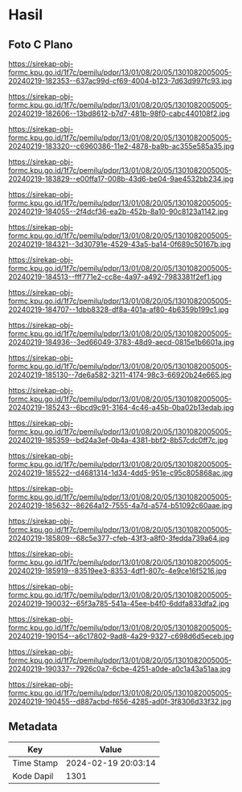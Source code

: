 # Hasil

## Foto C Plano

https://sirekap-obj-formc.kpu.go.id/1f7c/pemilu/pdpr/13/01/08/20/05/1301082005005-20240219-182353--637ac99d-cf69-4004-b123-7d63d997fc93.jpg

https://sirekap-obj-formc.kpu.go.id/1f7c/pemilu/pdpr/13/01/08/20/05/1301082005005-20240219-182606--13bd8612-b7d7-481b-98f0-cabc440108f2.jpg

https://sirekap-obj-formc.kpu.go.id/1f7c/pemilu/pdpr/13/01/08/20/05/1301082005005-20240219-183320--c6960386-11e2-4878-ba9b-ac355e585a35.jpg

https://sirekap-obj-formc.kpu.go.id/1f7c/pemilu/pdpr/13/01/08/20/05/1301082005005-20240219-183829--e00ffa17-008b-43d6-be04-9ae4532bb234.jpg

https://sirekap-obj-formc.kpu.go.id/1f7c/pemilu/pdpr/13/01/08/20/05/1301082005005-20240219-184055--2f4dcf36-ea2b-452b-8a10-90c8123a1142.jpg

https://sirekap-obj-formc.kpu.go.id/1f7c/pemilu/pdpr/13/01/08/20/05/1301082005005-20240219-184321--3d30791e-4529-43a5-ba14-0f689c50167b.jpg

https://sirekap-obj-formc.kpu.go.id/1f7c/pemilu/pdpr/13/01/08/20/05/1301082005005-20240219-184513--fff771e2-cc8e-4a97-a492-7983381f2ef1.jpg

https://sirekap-obj-formc.kpu.go.id/1f7c/pemilu/pdpr/13/01/08/20/05/1301082005005-20240219-184707--1dbb8328-df8a-401a-af80-4b6359b199c1.jpg

https://sirekap-obj-formc.kpu.go.id/1f7c/pemilu/pdpr/13/01/08/20/05/1301082005005-20240219-184936--3ed66049-3783-48d9-aecd-0815e1b6601a.jpg

https://sirekap-obj-formc.kpu.go.id/1f7c/pemilu/pdpr/13/01/08/20/05/1301082005005-20240219-185130--7de6a582-3211-4174-98c3-66920b24e665.jpg

https://sirekap-obj-formc.kpu.go.id/1f7c/pemilu/pdpr/13/01/08/20/05/1301082005005-20240219-185243--6bcd9c91-3164-4c46-a45b-0ba02b13edab.jpg

https://sirekap-obj-formc.kpu.go.id/1f7c/pemilu/pdpr/13/01/08/20/05/1301082005005-20240219-185359--bd24a3ef-0b4a-4381-bbf2-8b57cdc0ff7c.jpg

https://sirekap-obj-formc.kpu.go.id/1f7c/pemilu/pdpr/13/01/08/20/05/1301082005005-20240219-185522--d4681314-1d34-4dd5-951e-c95c805868ac.jpg

https://sirekap-obj-formc.kpu.go.id/1f7c/pemilu/pdpr/13/01/08/20/05/1301082005005-20240219-185632--86264a12-7555-4a7d-a574-b51092c60aae.jpg

https://sirekap-obj-formc.kpu.go.id/1f7c/pemilu/pdpr/13/01/08/20/05/1301082005005-20240219-185809--68c5e377-cfeb-43f3-a8f0-3fedda739a64.jpg

https://sirekap-obj-formc.kpu.go.id/1f7c/pemilu/pdpr/13/01/08/20/05/1301082005005-20240219-185919--83519ee3-8353-4df1-807c-4e9ce16f5216.jpg

https://sirekap-obj-formc.kpu.go.id/1f7c/pemilu/pdpr/13/01/08/20/05/1301082005005-20240219-190032--65f3a785-541a-45ee-b4f0-6ddfa833dfa2.jpg

https://sirekap-obj-formc.kpu.go.id/1f7c/pemilu/pdpr/13/01/08/20/05/1301082005005-20240219-190154--a6c17802-9ad8-4a29-9327-c698d6d5eceb.jpg

https://sirekap-obj-formc.kpu.go.id/1f7c/pemilu/pdpr/13/01/08/20/05/1301082005005-20240219-190337--7926c0a7-6cbe-4251-a0de-a0c1a43a51aa.jpg

https://sirekap-obj-formc.kpu.go.id/1f7c/pemilu/pdpr/13/01/08/20/05/1301082005005-20240219-190455--d887acbd-f656-4285-ad0f-3f8306d33f32.jpg


## Metadata

| Key        | Value               |
| ---------- | ------------------- |
| Time Stamp | 2024-02-19 20:03:14 |
| Kode Dapil | 1301                |



